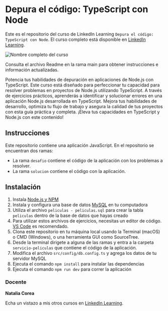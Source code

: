 # Depura el código: TypeScript con Node

Este es el repositorio del curso de LinkedIn Learning `Depura el código: TypeScript con Node`. El curso completo está disponible en [LinkedIn Learning][lil-course-url].

![Nombre completo del curso][lil-thumbnail-url] 

Consulta el archivo Readme en la rama main para obtener instrucciones e información actualizadas.

Potencia tus habilidades de depuración en aplicaciones de Node.js con TypeScript. Este curso está diseñado para perfeccionar tu capacidad para resolver problemas en proyectos de Node.js utilizando TypeScript. A través de ejercicios prácticos, aprenderás a identificar y solucionar errores en una aplicación Node.js desarrollada en TypeScript. Mejora tus habilidades de desarrollo, optimiza tu flujo de trabajo y asegura la calidad de tus proyectos con esta guía práctica y completa. ¡Eleva tus capacidades en TypeScript y Node.js con este contenido!

## Instrucciones

Este repositorio contiene una aplicación JavaScript. En el repositorio se encuentran dos ramas:
- La rama `desafio` contiene el código de la aplicación con los problemas a resolver.
- La rama `solucion` contiene el código con la aplicación.

## Instalación

1. Instala [Node.js y NPM](https://nodejs.org/en/download)
2. Instala y configura una base de datos [MySQL](https://www.mysql.com/downloads/) en tu computadora
3. Utiliza el archivo `peliculas - peliculas.sql` para crear la tabla `peliculas` dentro de la base de datos que hayas creado
4. Para utilizar estos archivos de ejercicios, necesitas un editor de código. [VS Code](https://code.visualstudio.com/) es recomendado.
5. Clona este repositorio en tu máquina local usando la Terminal (macOS) o CMD (Windows), o una herramienta GUI como SourceTree.
6. Desde la terminal dirigete a alguna de las ramas y entra a la carpeta `servicio-peliculas` que contiene el código de la aplicación.
7. Modifica el archivo `src/config/db.config.ts` y agrega los datos de tu servidor MySQL
8. Ejecuta el comando `npm install` para instalar las dependencias
9. Ejecuta el comando `npm run dev` para correr la aplicación

### Docente

**Natalia Corea**

Echa un vistazo a mis otros cursos en [LinkedIn Learning](https://www.linkedin.com/learning/instructors/natalia-corea).

[0]: # (Replace these placeholder URLs with actual course URLs)
[lil-course-url]: https://www.linkedin.com/learning/depura-el-codigo-typescript-con-node/errores-en-typescript-con-node
[lil-thumbnail-url]: https://media.licdn.com/dms/image/D560DAQEudff55osNRg/learning-public-crop_675_1200/0/1694499498800?e=1695798000&v=beta&t=d9hk6tcE6NyJd-jTPjpW9bKprW0l23f3ndUKE7-CG7M

[1]: # (End of ES-Instruction ###############################################################################################)
